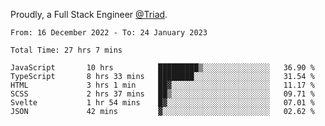 Proudly, a Full Stack Engineer [@Triad](https://github.com/Triad-Behavioral-Health).
<!--START_SECTION:waka-->

```text
From: 16 December 2022 - To: 24 January 2023

Total Time: 27 hrs 7 mins

JavaScript       10 hrs          █████████▒░░░░░░░░░░░░░░░   36.90 %
TypeScript       8 hrs 33 mins   ████████░░░░░░░░░░░░░░░░░   31.54 %
HTML             3 hrs 1 min     ██▓░░░░░░░░░░░░░░░░░░░░░░   11.17 %
SCSS             2 hrs 37 mins   ██▒░░░░░░░░░░░░░░░░░░░░░░   09.71 %
Svelte           1 hr 54 mins    █▓░░░░░░░░░░░░░░░░░░░░░░░   07.01 %
JSON             42 mins         ▓░░░░░░░░░░░░░░░░░░░░░░░░   02.62 %
```

<!--END_SECTION:waka-->

